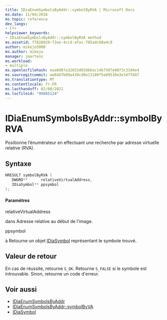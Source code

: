 ```yaml
---
title: IDiaEnumSymbolsByAddr::symbolByRVA | Microsoft Docs
ms.date: 11/04/2016
ms.topic: reference
dev_langs:
- C++
helpviewer_keywords:
- IDiaEnumSymbolsByAddr::symbolByRVA method
ms.assetid: f7828029-f2ee-4ccd-afac-785adc60a4c8
author: mikejo5000
ms.author: mikejo
manager: jmartens
ms.workload:
- multiple
ms.openlocfilehash: eaa0d07a32653d03db6ac14b7507e0073c33d4e4
ms.sourcegitcommit: ae6d47b09a439cd0e13180f5e89510e3e347fd47
ms.translationtype: MT
ms.contentlocale: fr-FR
ms.lasthandoff: 02/08/2021
ms.locfileid: "99865124"
---
```

# <a name="idiaenumsymbolsbyaddrsymbolbyrva"></a>IDiaEnumSymbolsByAddr::symbolByRVA
Positionne l’énumérateur en effectuant une recherche par adresse virtuelle relative (RVA).

## <a name="syntax"></a>Syntaxe

```C++
HRESULT symbolByRVA ( 
   DWORD**      relativeVirtualAddress,
   IDiaSymbol** ppsymbol
);
```

#### <a name="parameters"></a>Paramètres
 relativeVirtualAddress

dans Adresse relative au début de l’image.

 ppsymbol

à Retourne un objet [IDiaSymbol](../../debugger/debug-interface-access/idiasymbol.md) représentant le symbole trouvé.

## <a name="return-value"></a>Valeur de retour
 En cas de réussite, retourne `S_OK`. Retourne `S_FALSE` si le symbole est introuvable. Sinon, retourne un code d'erreur.

## <a name="see-also"></a>Voir aussi
- [IDiaEnumSymbolsByAddr](../../debugger/debug-interface-access/idiaenumsymbolsbyaddr.md)
- [IDiaEnumSymbolsByAddr::symbolByVA](../../debugger/debug-interface-access/idiaenumsymbolsbyaddr-symbolbyva.md)
- [IDiaSymbol](../../debugger/debug-interface-access/idiasymbol.md)